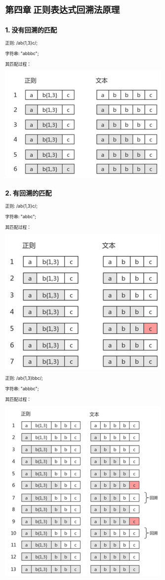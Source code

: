 # 第四章 正则表达式回溯法原理

## 1. 没有回溯的匹配

正则: /ab{1,3}c/;

字符串: "abbbc";

其匹配过程：

![](./lib/QQ截图20200602172929.png)

## 2. 有回溯的匹配

正则: /ab{1,3}c/;

字符串: "abbc";

其匹配过程：

![](./lib/QQ截图20200602173051.png)

正则: /ab{1,3}bbc/;

字符串: "abbbc";

其匹配过程：

![](./lib/QQ截图20200602173434.png)